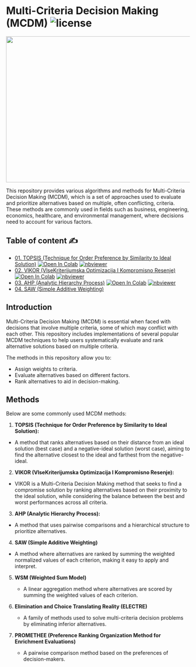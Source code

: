 # Multi-Criteria Decision Making (MCDM) ![license](https://img.shields.io/github/license/Pegah-Ardehkhani/Multi-Criteria-Decision-Making.svg)

<p align="center"> 
  <img width="600" height="400" src="https://i.ytimg.com/vi/7OoKJHvsUbo/maxresdefault.jpg"> 
</p>

This repository provides various algorithms and methods for Multi-Criteria Decision Making (MCDM), which is a set of approaches used to evaluate and prioritize alternatives based on multiple, often conflicting, criteria. These methods are commonly used in fields such as business, engineering, economics, healthcare, and environmental management, where decisions need to account for various factors.

## Table of content ✍️

- [01. TOPSIS (Technique for Order Preference by Similarity to Ideal Solution)](https://github.com/Pegah-Ardehkhani/Multi-Criteria-Decision-Making/tree/main/01.%20TOPSIS) <a href="https://colab.research.google.com/github/Pegah-Ardehkhani/Multi-Criteria-Decision-Making/blob/main/01.%20TOPSIS/TOPSIS.ipynb" target="_parent\"><img src="https://colab.research.google.com/assets/colab-badge.svg" alt="Open In Colab"/></a> [![nbviewer](https://img.shields.io/badge/render-nbviewer-orange.svg)](https://nbviewer.org/github/Pegah-Ardehkhani/Multi-Criteria-Decision-Making/blob/main/01.%20TOPSIS/TOPSIS.ipynb)
- [02. VIKOR (VlseKriterijumska Optimizacija I Kompromisno Resenje)](https://github.com/Pegah-Ardehkhani/Multi-Criteria-Decision-Making/tree/main/02.%20VIKOR) <a href="https://colab.research.google.com/github/Pegah-Ardehkhani/Multi-Criteria-Decision-Making/blob/main/02.%20VIKOR/VIKOR.ipynb" target="_parent\"><img src="https://colab.research.google.com/assets/colab-badge.svg" alt="Open In Colab"/></a> [![nbviewer](https://img.shields.io/badge/render-nbviewer-orange.svg)](https://nbviewer.org/github/Pegah-Ardehkhani/Multi-Criteria-Decision-Making/blob/main/02.%20VIKOR/VIKOR.ipynb)
- [03. AHP (Analytic Hierarchy Process)](https://github.com/Pegah-Ardehkhani/Multi-Criteria-Decision-Making/tree/main/03.%20AHP) <a href="https://colab.research.google.com/github/Pegah-Ardehkhani/Multi-Criteria-Decision-Making/blob/main/02.%20VIKOR/VIKOR.ipynb" target="_parent\"><img src="https://colab.research.google.com/assets/colab-badge.svg" alt="Open In Colab"/></a> [![nbviewer](https://img.shields.io/badge/render-nbviewer-orange.svg)](https://nbviewer.org/github/Pegah-Ardehkhani/Multi-Criteria-Decision-Making/blob/main/02.%20VIKOR/VIKOR.ipynb)
- [04. SAW (Simple Additive Weighting)](https://github.com/Pegah-Ardehkhani/Multi-Criteria-Decision-Making/tree/main/04.%20SAW)



## Introduction

Multi-Criteria Decision Making (MCDM) is essential when faced with decisions that involve multiple criteria, some of which may conflict with each other. This repository includes implementations of several popular MCDM techniques to help users systematically evaluate and rank alternative solutions based on multiple criteria.

The methods in this repository allow you to:

- Assign weights to criteria.
- Evaluate alternatives based on different factors.
- Rank alternatives to aid in decision-making.

## Methods

Below are some commonly used MCDM methods:

1. **TOPSIS (Technique for Order Preference by Similarity to Ideal Solution):**
 - A method that ranks alternatives based on their distance from an ideal solution (best case) and a negative-ideal solution (worst case), aiming to find the alternative closest to the ideal and farthest from the negative-ideal.

2. **VIKOR (VlseKriterijumska Optimizacija I Kompromisno Resenje):**
 - VIKOR is a Multi-Criteria Decision Making method that seeks to find a compromise solution by ranking alternatives based on their proximity to the ideal solution, while considering the balance between the best and worst performances across all criteria.

3. **AHP (Analytic Hierarchy Process):**
 - A method that uses pairwise comparisons and a hierarchical structure to prioritize alternatives.

4. **SAW (Simple Additive Weighting)**
 - A method where alternatives are ranked by summing the weighted normalized values of each criterion, making it easy to apply and interpret.
   
5. **WSM (Weighted Sum Model)**
   - A linear aggregation method where alternatives are scored by summing the weighted values of each criterion.

6. **Elimination and Choice Translating Reality (ELECTRE)**
   - A family of methods used to solve multi-criteria decision problems by eliminating inferior alternatives.

7. **PROMETHEE (Preference Ranking Organization Method for Enrichment Evaluations)**
   - A pairwise comparison method based on the preferences of decision-makers.
